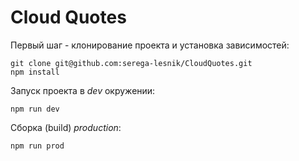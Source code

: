 # Cloud Quotes

Первый шаг - клонирование проекта и установка зависимостей:

```
git clone git@github.com:serega-lesnik/CloudQuotes.git
npm install
```

Запуск проекта в *dev* окружении:

```
npm run dev
```

Сборка (build) *production*:

```
npm run prod
```
